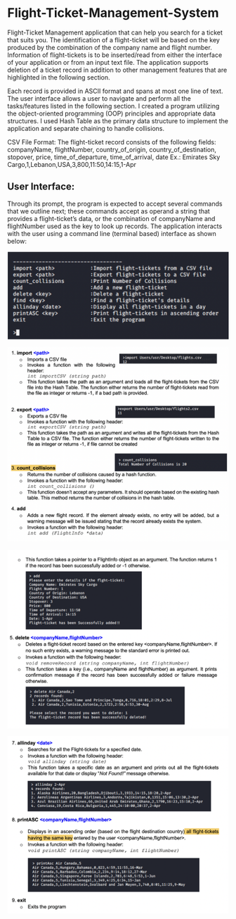 # Flight-Ticket-Management-System
Flight-Ticket Management application that can help you search for a ticket that suits you. The identification of a flight-ticket will be based on the key produced by the combination of the company name and flight number. Information of flight-tickets is to be inserted/read from either the interface of your application or from an input text file. The application supports deletion of a ticket record in addition to other management features that are highlighted in the following section.

Each record is provided in ASCII format and spans at most one line of text. The user interface allows a user to navigate and perform all the tasks/features listed in the following section. I created a program utilizing the object-oriented programming (OOP) principles and appropriate data structures. I used Hash Table as the primary data structure to implement the application and separate chaining to handle collisions.

CSV File Format:
The flight-ticket record consists of the following fields:
companyName, flightNumber, country_of_origin, country_of_destination, stopover, price, time_of_departure, time_of_arrival, date
Ex.: Emirates Sky Cargo,1,Lebanon,USA,3,800,11:50,14:15,1-Apr


## User Interface:
Through its prompt, the program is expected to accept several commands that we outline next; these commands accept as operand a string that provides a flight-ticket’s data, or the combination of companyName and flightNumber used as the key to look up records.
The application interacts with the user using a command line (terminal based) interface as shown below:

  ![](1.jpg)
  
  ![](3.jpg)
  
  ![](4.jpg)
  
  ![](5.jpg)
